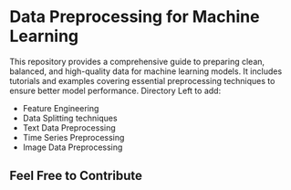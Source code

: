 # Data Preprocessing for Machine Learning
This repository provides a comprehensive guide to preparing clean, balanced, and high-quality data for machine learning models. It includes tutorials and examples covering essential preprocessing techniques to ensure better model performance.
Directory Left to add:
- Feature Engineering
- Data Splitting techniques
- Text Data Preprocessing
- Time Series Preprocessing
- Image Data Preprocessing
  
## Feel Free to Contribute
